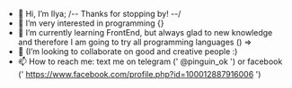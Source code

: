 - 👋 Hi, I’m Ilya;
/-- Thanks for stopping by! --/
- 👀 I’m very interested in programming {}
- 🌱 I’m currently learning FrontEnd, but always glad to new knowledge and therefore I am going to try all programming languages () =>
- 💞️ (I’m looking to collaborate on good and creative people :)
- 📫 How to reach me: text me on telegram (' @pinguin_ok ') or facebook (' https://www.facebook.com/profile.php?id=100012887916006 ')

<!---
Pinguinok/Pinguinok is a ✨ special ✨ repository because its `README.md` (this file) appears on your GitHub profile.
You can click the Preview link to take a look at your changes.
--->

